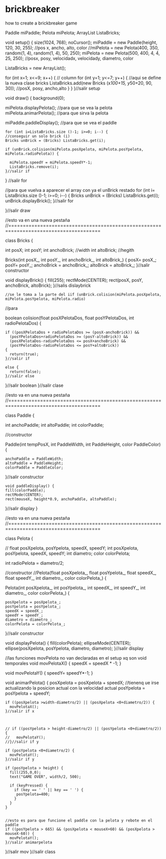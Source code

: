 # brickbreaker
how to create a brickbreaker game


Paddle miPaddle;
Pelota miPelota;
ArrayList ListaBricks;

void setup() {
  size(1024, 768);
  noCursor();
  miPaddle = new Paddle(height, 120, 30, 255); //pos x, ancho, alto, color
  //miPelota = new Pelota(400, 350, random(1, 4), random(1, 4), 50, 250);
  miPelota = new Pelota(500, 400, 4, 4, 25, 250);   //posx, posy, velocidadx, velocidady, diametro, color

  ListaBricks = new ArrayList();

  for (int x=1; x<=9; x++) { // column
    for (int y=1; y<=7; y++) {
      //aqui se define la nueva clase bricks
      ListaBricks.add(new Bricks (x*100+15, y*50+20, 90, 30)); //posX, posy, ancho,alto
    }
  }
}//salir setup


void draw() {
  background(0);

  miPelota.displayPelota(); //para que se vea la pelota
  miPelota.animarPelota(); //para que sirva la pelota
  
  
 miPaddle.paddleDisplay(); //para que se vea el paddle


    for (int i=ListaBricks.size ()-1; i>=0; i--) {
    //conseguir un solo brick (i)
    Bricks unBrick = (Bricks) ListaBricks.get(i);

    if (unBrick.colision(miPelota.posXpelota, miPelota.posYpelota, miPelota.radioPelota)) {
     
      miPelota.speedY = miPelota.speedY*-1;
      ListaBricks.remove(i);
    }//salir if
  } //salir for


  //para que vuelva a aparecer el array con ya el unBrick restado
  for (int i= ListaBricks.size ()-1; i>=0; i--) {
    Bricks unBrick = (Bricks) ListaBricks.get(i);
    unBrick.displayBrick();
  }//salir for


 
}//salir draw



//esto va en una nueva pestaña
//======================================================================================




class Bricks {

  int posX;
  int posY;
  int anchoBrick; //width
  int altoBrick; //hegith

  Bricks(int posX_, int posY_, int anchoBrick_, int altoBrick_) {
    posX= posX_;
    posY= posY_;
    anchoBrick = anchoBrick_;
    altoBrick = altoBrick_;
  }//salir constructor

  void displayBrick() {
    fill(255);
    rectMode(CENTER);
    rect(posX, posY, anchoBrick, altoBrick);
  }//salis dislaybrick


    //se le toma a la parte del iif (unBrick.colision(miPelota.posXpelota, miPelota.posYpelota, miPelota.radio)
  //para 

  boolean colision(float posXPelotaDos, float posYPelotaDos, int radioPelotaDos) {

    if ((posXPelotaDos + radioPelotaDos >= (posX-anchoBrick)) && 
      (posYPelotaDos+radioPelotaDos >= (posY-altoBrick)) &&
      (posXPelotaDos-radioPelotaDos <= posX+anchoBrick) &&
      (posYPelotaDos-radioPelotaDos <= posY+altoBrick))
    {
      return(true);
    }//salir if

    else {
      return(false);
    }//salir else
  }//salir boolean
}//salir clase




//esto va en una nueva pestaña
//======================================================================================





class Paddle {

 int anchoPaddle;
  int altoPaddle;
  int colorPaddle;

  //constructor

  Paddle(int tempPosX, int PaddleWidth, int PaddleHeight, color PaddleColor) {


    anchoPaddle = PaddleWidth;
    altoPaddle = PaddleHeight;
    colorPaddle = PaddleColor;
  }//salir constructor


    void paddleDisplay() {
    fill(colorPaddle);
    rectMode(CENTER);
    rect(mouseX, height*0.9, anchoPaddle, altoPaddle);
  }//salir display
}







//esto va en una nueva pestaña
//======================================================================================





class Pelota {


  // float posXpelota, posYpelota, speedX, speedY;
  int posXpelota, posYpelota, speedX, speedY;
  int diametro;
  color colorPelota;

  int radioPelota = diametro/2;

  //constructor
  //Pelota(float posXpelota_, float posYpelota_, float speedX_, float speedY_, int diametro_, color colorPelota_) {

  Pelota(int posXpelota_, int posYpelota_, int speedX_, int speedY_, int diametro_, color colorPelota_) {


    posXpelota = posXpelota_;
    posYpelota = posYpelota_;
    speedX = speedX_;
    speedY = speedY_;
    diametro = diametro_;
    colorPelota = colorPelota_;
  }//salir constructor


  void displayPelota() {
    fill(colorPelota);
    ellipseMode(CENTER);
    ellipse(posXpelota, posYpelota, diametro, diametro);
  }//salir display

  //las funciones movPelota no van declaradas en el setup xq son void temporales
  void movPelotaX() { 
    speedX = speedX * -1;
  }

  void movPelotaY() {
    speedY= speedY*-1;
  }

  void animarPelota() {
    posXpelota = posXpelota + speedX; //tienenq ue irse actualizando la posicion actual con la velocidad actual
    posYpelota = posYpelota + speedY;


    if ((posXpelota >width-diametro/2) || (posXpelota <0+diametro/2)) {
      movPelotaX();
    }//salir if x



    // if ((posYpelota > height-diametro/2) || (posYpelota <0+diametro/2)) {
    //   movPelotaY();
    //}//salir if y

    if (posYpelota <0+diametro/2) {
      movPelotaY();
    }//salir if y

    if (posYpelota > height) {
      fill(255,0,0);
      text("GAME OVER", width/2, 500);

      if (keyPressed) {
        if (key == ' ' || key == ' ') {
         posYpelota=400;
        }
      }
    }


    //esto es para que funcione el paddle con la pelota y rebote en el paddle
    if ((posYpelota > 665) && (posXpelota < mouseX+60) && (posXpelota > mouseX-60)) {
      movPelotaY();
    }//salir animarpelota
  }//salir mov
}//salir class

